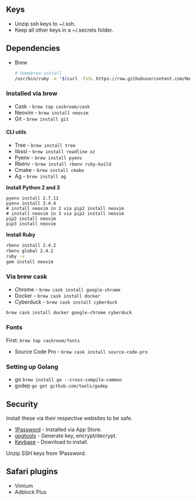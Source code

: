 ## Keys

- Unzip ssh keys to ~/.ssh.
- Keep all other keys in a ~/.secrets folder.

## Dependencies

- Brew
  ```sh
  # homebrew install
  /usr/bin/ruby -e "$(curl -fsSL https://raw.githubusercontent.com/Homebrew/install/master/install)"
  ```

### Installed via brew

- Cask - `brew tap caskroom/cask`
- Neovim - `brew install neovim`
- Git - `brew install git`

#### CLI utils

- Tree - `brew install tree`
- libssl - `brew install readline xz`
- Pyenv - `brew install pyenv`
- Rbenv - `brew install rbenv ruby-build`
- Cmake - `brew install cmake`
- Ag - `brew install ag`

**Install Python 2 and 3**

```
pyenv install 2.7.11
pyenv install 3.4.4
# install neovim in 2 via pip2 install neovim
# install neovim in 3 via pip2 install neovim
pip2 install neovim
pip3 install neovim
```

**Install Ruby**

```sh
rbenv install 2.4.2
rbenv global 2.4.2
ruby -v
gem install neovim
```

### Via brew cask

- Chrome - `brew cask install google-chrome`
- Docker - `brew cask install docker`
- Cyberduck - `brew cask install cyberduck`

```sh
brew cask install docker google-chrome cyberduck
```

### Fonts

First: `brew tap caskroom/fonts`

- Source Code Pro - `brew cask install source-code-pro`

### Setting up Golang

- go `brew install go --cross-compile-common`
- godep `go get github.com/tools/godep`

## Security

Install these via their respective websites to be safe.

- [1Password](https://1password.com) - Installed via App Store.
- [gpgtools](https://gpgtools.org) - Generate key, encrypt/decrypt.
- [Keybase](https://keybase.io) - Download to install.

Unzip SSH keys from 1Password.

## Safari plugins

- Vimium
- Adblock Plus
